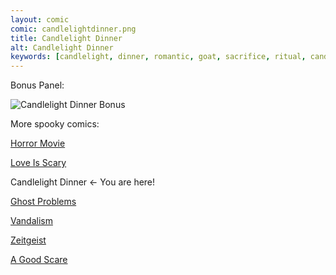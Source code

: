 ```yaml
---
layout: comic
comic: candlelightdinner.png
title: Candlelight Dinner
alt: Candlelight Dinner
keywords: [candlelight, dinner, romantic, goat, sacrifice, ritual, candles]
---
```




Bonus Panel:

![Candlelight Dinner Bonus](/images/candlelightdinner_bonus.png)


More spooky comics:

[Horror Movie](https://lolnein.com/2019/10/03/horrormovie/)

[Love Is Scary](https://lolnein.com/2019/10/07/loveisscary/)

Candlelight Dinner <- You are here!

[Ghost Problems](https://lolnein.com/2019/10/14/ghostproblems/)

[Vandalism](https://lolnein.com/2019/10/22/vandalism/)

[Zeitgeist](https://lolnein.com/2019/11/10/zeitgeist/)

[A Good Scare](https://lolnein.com/2020/02/17/agoodscare/)